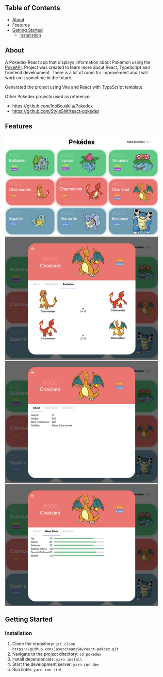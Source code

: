 ## Table of Contents

- [About](#about)
- [Features](#features)
- [Getting Started](#getting-started)
  - [Installation](#installation)

## About

A Pokédex React app that displays information about Pokémon using the [PokéAPI](https://pokeapi.co/). Project was created to learn more about React, TypeScript and frontend development. There is a lot of room for improvement and I will work on it sometime in the future.

Generated the project using Vite and React with TypeScript template.

Other Pokedex projects used as reference:

- https://github.com/IdoBouskila/Pokedex
- https://github.com/StyleShit/react-pokedex

## Features

![Pokédex](src/assets/images/readme/pokedex.png)
![Evolution](src/assets/images/readme/evolution.png)
![About](src/assets/images/readme/about.png)
![Stats](src/assets/images/readme/stats.png)

## Getting Started

### Installation

1. Clone the repository: `git clone https://github.com/Jasoncheung94/react-pokdex.git`
2. Navigate to the project directory: `cd pokedex`
3. Install dependencies: `yarn install`
4. Start the development server: `yarn run dev`
5. Run linter: `yarn run lint`
